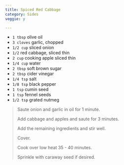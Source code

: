 ```yaml
---
title: Spiced Red Cabbage 
category: Sides
veggie: y

--- 
```

* `1 tbsp` olive oil
* `3 cloves` garlic, chopped
* `1/2 cup` sliced onion
* `1/2` red cabbage, sliced thin
* `2 cup` cooking apple sliced thin
* `1/4 cup` water
* `2 tbsp` soft brown sugar
* `2 tbsp` cider vinegar
* `1/4 tsp` salt
* `1/8 tsp` black pepper
* `1 tsp` cumin seed
* `1 tsp` fennel seeds
* `1/2 tsp` grated nutmeg
 
> Saute onion and garlic in oil for 1 minute.
>
> Add cabbage and apples and saute for 3 minutes.
>
> Add the remaining ingredients and stir well.
>
> Cover.
>
> Cook over low heat 35 - 40 minutes.
>
> Sprinkle with caraway seed if desired.
